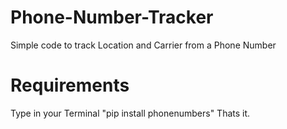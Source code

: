 # Phone-Number-Tracker
Simple code to track Location and Carrier from a Phone Number

# Requirements
Type in your Terminal "pip install phonenumbers"
Thats it.

